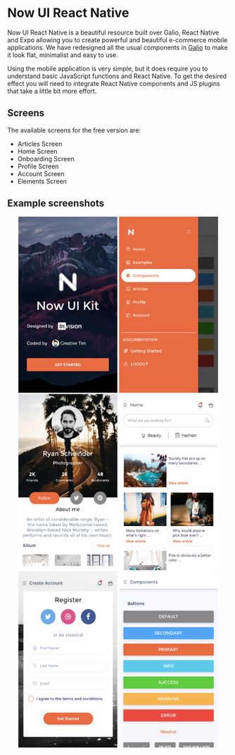 # Now UI React Native

Now UI React Native is a beautiful resource built over Galio, React Native and Expo allowing you to create powerful and beautiful e-commerce mobile applications. We have redesigned all the usual components in [Galio](https://galio.io?ref=now-uirn-docs) to make it look flat, minimalist and easy to use.

Using the mobile application is very simple, but it does require you to understand basic JavaScript functions and React Native. To get the desired effect you will need to integrate React Native components and JS plugins that take a little bit more effort.

## Screens

The available screens for the free version are:

- Articles Screen
- Home Screen
- Onboarding Screen
- Profile Screen
- Account Screen
- Elements Screen

## Example screenshots

<p align="center">
  <img src="assets/screens/onboarding-screen.png" width="225px" height="400px">

  <img src="assets/screens/drawer-screen.png" width="225px" height="400px">
 
  <img src="assets/screens/profile-screen.png" width="225px" height="400px">
 <img src="assets/screens/home-screen.png" width="225px" height="400px">
  <img src="assets/screens/account-screen.png" width="225px" height="400px">

  <img src="assets/screens/components-screen.png" width="225px" height="400px"> 
</p>
